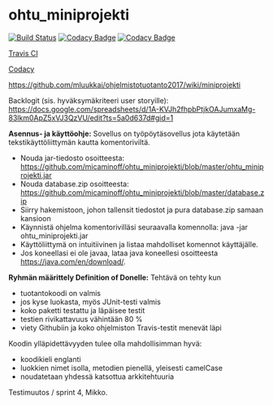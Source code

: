 # ohtu_miniprojekti
[![Build Status](https://travis-ci.org/micaminoff/ohtu_miniprojekti.svg?branch=master)](https://travis-ci.org/micaminoff/ohtu_miniprojekti)
[![Codacy Badge](https://api.codacy.com/project/badge/Coverage/d11375bdbe984bdbbad74d83e588c210)](https://www.codacy.com/app/micaminoff/ohtu_miniprojekti?utm_source=github.com&utm_medium=referral&utm_content=micaminoff/ohtu_miniprojekti&utm_campaign=Badge_Coverage)
[![Codacy Badge](https://api.codacy.com/project/badge/Grade/d11375bdbe984bdbbad74d83e588c210)](https://www.codacy.com/app/micaminoff/ohtu_miniprojekti?utm_source=github.com&amp;utm_medium=referral&amp;utm_content=micaminoff/ohtu_miniprojekti&amp;utm_campaign=Badge_Grade)

[Travis CI](https://travis-ci.org/micaminoff/ohtu_miniprojekti)

[Codacy](https://www.codacy.com/app/micaminoff/ohtu_miniprojekti/dashboard)

https://github.com/mluukkai/ohjelmistotuotanto2017/wiki/miniprojekti

Backlogit (sis. hyväksymäkriteeri user storyille): 
https://docs.google.com/spreadsheets/d/1A-KVJh2fhpbPtjkOAJumxaMg-83lkm0ApZ5xVJ3QzVU/edit?ts=5a0d637d#gid=1


<strong>Asennus- ja käyttöohje:</strong>
Sovellus on työpöytäsovellus jota käytetään tekstikäyttöliittymän kautta komentoriviltä.
- Nouda jar-tiedosto osoitteesta: https://github.com/micaminoff/ohtu_miniprojekti/blob/master/ohtu_miniprojekti.jar
- Nouda database.zip osoitteesta: https://github.com/micaminoff/ohtu_miniprojekti/blob/master/database.zip
- Siirry hakemistoon, johon tallensit tiedostot ja pura database.zip samaan kansioon
- Käynnistä ohjelma komentorivilläsi seuraavalla komennolla: java -jar ohtu_miniprojekti.jar
- Käyttöliittymä on intuitiivinen ja listaa mahdolliset komennot käyttäjälle.
- Jos koneellasi ei ole javaa, lataa java koneellesi osoitteesta https://java.com/en/download/.


<strong>Ryhmän määrittely Definition of Donelle:</strong>
Tehtävä on tehty kun
  - tuotantokoodi on valmis
  - jos kyse luokasta, myös JUnit-testi valmis
  - koko paketti testattu ja läpäisee testit
  - testien rivikattavuus vähintään 80 %
  - viety Githubiin ja koko ohjelmiston Travis-testit menevät läpi

Koodin ylläpidettävyyden tulee olla mahdollisimman hyvä:
- koodikieli englanti
- luokkien nimet isolla, metodien pienellä, yleisesti camelCase
- noudatetaan yhdessä katsottua arkkitehtuuria

Testimuutos / sprint 4, Mikko.
